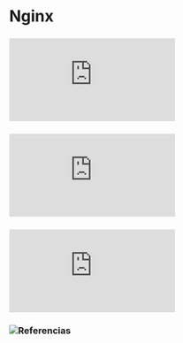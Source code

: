 # Nginx
### ![Introduccion](https://github.com/luradur094/Proyecto-nginx/blob/main/Introduccion.md)
### ![Comparacion con Apache](https://github.com/luradur094/Proyecto-nginx/blob/main/Comparativa.md)
### ![Instalacion y caso practico](https://github.com/luradur094/Proyecto-nginx/blob/main/Instalacion%20y%20caso%20Practico.md)
### ![Referencias](https://www.digitalocean.com/community/tutorials/how-to-install-nginx-on-ubuntu-20-04-es)